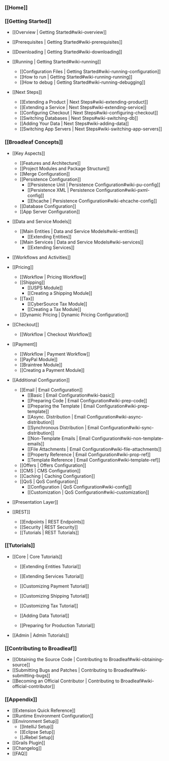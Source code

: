 ### [[Home]]

### [[Getting Started]]

- [[Overview | Getting Started#wiki-overview]]
- [[Prerequisites | Getting Started#wiki-prerequisites]]
- [[Downloading | Getting Started#wiki-downloading]]
- [[Running | Getting Started#wiki-running]]
    - [[Configuration Files | Getting Started#wiki-running-configuration]]
    - [[How to run | Getting Started#wiki-running-running]]
    - [[How to debug | Getting Started#wiki-running-debugging]]

- [[Next Steps]]
    - [[Extending a Product | Next Steps#wiki-extending-product]]
    - [[Extending a Service | Next Steps#wiki-extending-service]]
    - [[Configuring Checkout | Next Steps#wiki-configuring-checkout]]
    - [[Switching Databases | Next Steps#wiki-switching-db]]
    - [[Adding Your Data | Next Steps#wiki-adding-data]]
    - [[Switching App Servers | Next Steps#wiki-switching-app-servers]]

### [[Broadleaf Concepts]]

- [[Key Aspects]]
    - [[Features and Architecture]]
    - [[Project Modules and Package Structure]]
    - [[Merge Configuration]]
    - [[Persistence Configuration]]
        - [[Persistence Unit | Persistence Configuration#wiki-pu-config]]
        - [[Persistence XML | Persistence Configuration#wiki-pxml-config]]
        - [[Ehcache | Persistence Configuration#wiki-ehcache-config]]
    - [[Database Configuration]]
    - [[App Server Configuration]]

- [[Data and Service Models]]
    - [[Main Entities | Data and Service Models#wiki-entities]]
        - [[Extending Entities]]
    - [[Main Services | Data and Service Models#wiki-services]]
        - [[Extending Services]]

- [[Workflows and Activities]]

- [[Pricing]]
    - [[Workflow | Pricing Workflow]]
    - [[Shipping]]
        - [[USPS Module]]
        - [[Creating a Shipping Module]]
    - [[Tax]]
        - [[CyberSource Tax Module]]
        - [[Creating a Tax Module]]
    - [[Dynamic Pricing | Dynamic Pricing Configuration]]

- [[Checkout]]
    - [[Workflow | Checkout Workflow]]

- [[Payment]]
    - [[Workflow | Payment Workflow]]
    - [[PayPal Module]]
    - [[Braintree Module]]
    - [[Creating a Payment Module]]

- [[Additional Configuration]]
    - [[Email | Email Configuration]]
        - [[Basic | Email Configuration#wiki-basic]]
        - [[Preparing Code | Email Configuration#wiki-prep-code]]
        - [[Preparing the Template | Email Configuration#wiki-prep-template]]
        - [[Async. Distribution | Email Configuration#wiki-async-distribution]]
        - [[Synchronous Distribution | Email Configuration#wiki-sync-distribution]]
        - [[Non-Template Emails | Email Configuration#wiki-non-template-emails]]
        - [[File Attachments | Email Configuration#wiki-file-attachments]]
        - [[Property Reference | Email Configuration#wiki-prop-ref]]
        - [[Template Reference | Email Configuration#wiki-template-ref]]
    - [[Offers | Offers Configuration]]
    - [[CMS | CMS Configuration]]
    - [[Caching | Caching Configuration]]
    - [[QoS | QoS Configuration]]
        - [[Configuration | QoS Configuration#wiki-config]]
        - [[Customization | QoS Configuration#wiki-customization]]

- [[Presentation Layer]]

- [[REST]]
    - [[Endpoints | REST Endpoints]]
    - [[Security | REST Security]]
    - [[Tutorials | REST Tutorials]]

### [[Tutorials]]

- [[Core | Core Tutorials]]
    - [[Extending Entities Tutorial]]
    - [[Extending Services Tutorial]]

    - [[Customizing Payment Tutorial]]
    - [[Customizing Shipping Tutorial]]
    - [[Customizing Tax Tutorial]]

    - [[Adding Data Tutorial]]
    - [[Preparing for Production Tutorial]]

- [[Admin | Admin Tutorials]]

### [[Contributing to Broadleaf]]

- [[Obtaining the Source Code | Contributing to Broadleaf#wiki-obtaining-source]]
- [[Submitting Bugs and Patches | Contributing to Broadleaf#wiki-submitting-bugs]]
- [[Becoming an Official Contributor | Contributing to Broadleaf#wiki-official-contributor]]

### [[Appendix]]

- [[Extension Quick Reference]]
- [[Runtime Environment Configuration]]
- [[Environment Setup]]
    - [[IntelliJ Setup]]
    - [[Eclipse Setup]]
    - [[JRebel Setup]]
- [[Grails Plugin]]
- [[Changelog]]
- [[FAQ]]
